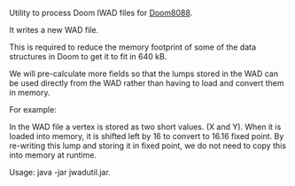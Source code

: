 Utility to process Doom IWAD files for [Doom8088](https://github.com/FrenkelS/Doom8088).

It writes a new WAD file.

This is required to reduce the memory footprint of some of the data structures in Doom to get it to fit in 640 kB.

We will pre-calculate more fields so that the lumps stored in the WAD can be used directly from the WAD rather than having to load and convert them in memory.

For example:

In the WAD file a vertex is stored as two short values. (X and Y). When it is loaded into memory, it is shifted left by 16 to convert to 16.16 fixed point. By re-writing this lump and storing it in fixed point, we do not need to copy this into memory at runtime.

Usage: java -jar jwadutil.jar.
